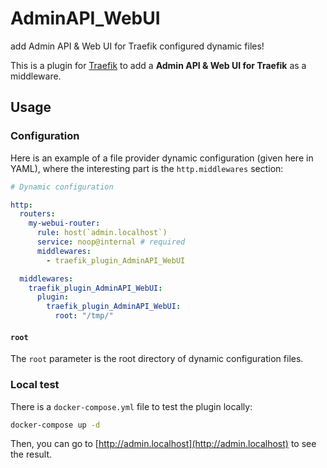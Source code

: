 # AdminAPI_WebUI

add Admin API & Web UI for Traefik configured dynamic files!

This is a plugin for [Traefik](https://traefik.io) to add a **Admin API & Web UI for Traefik** as a middleware.

## Usage

### Configuration

Here is an example of a file provider dynamic configuration (given here in
YAML), where the interesting part is the `http.middlewares` section:

```yaml
# Dynamic configuration

http:
  routers:
    my-webui-router:
      rule: host(`admin.localhost`)
      service: noop@internal # required
      middlewares:
        - traefik_plugin_AdminAPI_WebUI

  middlewares:
    traefik_plugin_AdminAPI_WebUI:
      plugin:
        traefik_plugin_AdminAPI_WebUI:
          root: "/tmp/"
```

#### `root`

The `root` parameter is the root directory of dynamic configuration files.

### Local test

There is a `docker-compose.yml` file to test the plugin locally:

```bash
docker-compose up -d
```

Then, you can go to [http://admin.localhost](http://admin.localhost) to see the
result.
